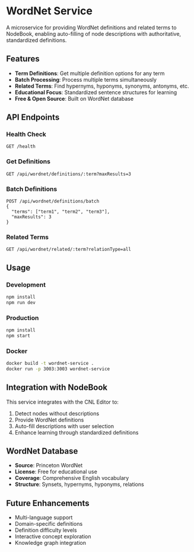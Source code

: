 # WordNet Service

A microservice for providing WordNet definitions and related terms to NodeBook, enabling auto-filling of node descriptions with authoritative, standardized definitions.

## Features

- **Term Definitions**: Get multiple definition options for any term
- **Batch Processing**: Process multiple terms simultaneously
- **Related Terms**: Find hypernyms, hyponyms, synonyms, antonyms, etc.
- **Educational Focus**: Standardized sentence structures for learning
- **Free & Open Source**: Built on WordNet database

## API Endpoints

### Health Check
```
GET /health
```

### Get Definitions
```
GET /api/wordnet/definitions/:term?maxResults=3
```

### Batch Definitions
```
POST /api/wordnet/definitions/batch
{
  "terms": ["term1", "term2", "term3"],
  "maxResults": 3
}
```

### Related Terms
```
GET /api/wordnet/related/:term?relationType=all
```

## Usage

### Development
```bash
npm install
npm run dev
```

### Production
```bash
npm install
npm start
```

### Docker
```bash
docker build -t wordnet-service .
docker run -p 3003:3003 wordnet-service
```

## Integration with NodeBook

This service integrates with the CNL Editor to:
1. Detect nodes without descriptions
2. Provide WordNet definitions
3. Auto-fill descriptions with user selection
4. Enhance learning through standardized definitions

## WordNet Database

- **Source**: Princeton WordNet
- **License**: Free for educational use
- **Coverage**: Comprehensive English vocabulary
- **Structure**: Synsets, hypernyms, hyponyms, relations

## Future Enhancements

- Multi-language support
- Domain-specific definitions
- Definition difficulty levels
- Interactive concept exploration
- Knowledge graph integration
